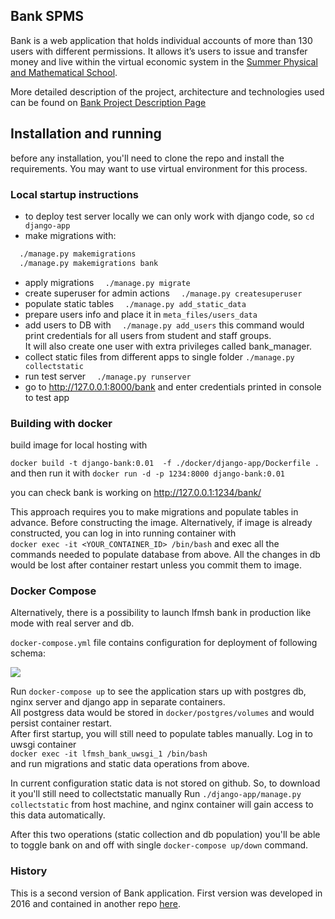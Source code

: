 ## Bank SPMS

Bank is a web application that holds individual accounts of more than 130 users with different permissions. It allows it’s users to issue and transfer money and live within the virtual economic system in the [Summer Physical and Mathematical School](https://ipfran.ru/training/summer-school).

More detailed description of the project, architecture and technologies used can be found on [Bank Project Description Page](https://nkorobkov.github.io/projects/bank)

## Installation and running

before any installation, you'll  need  to clone the repo and  install  the requirements.
You  may want to use virtual environment for this process.

###  Local startup  instructions

- to deploy test server locally we can only work with django code, so `cd django-app`
- make migrations with:
```bash
  ./manage.py makemigrations
  ./manage.py makemigrations bank
``` 
- apply migrations `  ./manage.py migrate`
- create superuser for admin actions `  ./manage.py createsuperuser`
- populate static tables `  ./manage.py add_static_data`
- prepare users info  and place it in `meta_files/users_data`
- add users  to DB with `  ./manage.py add_users`
this command would print credentials for all users from student and staff  groups.  
It will also create one user with extra privileges called bank_manager. 
- collect static files from different apps to single folder `./manage.py collectstatic`
- run test server  `  ./manage.py runserver`
-  go to  <http://127.0.0.1:8000/bank>  and enter credentials printed in console to test app

### Building with docker

build image for local hosting with

`
docker build -t django-bank:0.01  -f ./docker/django-app/Dockerfile .
`
and then run it with 
`docker run -d -p 1234:8000 django-bank:0.01`

you can check bank is working on <http://127.0.0.1:1234/bank/>

This approach requires you to make migrations and populate tables in advance. Before constructing  the image. 
Alternatively, if image is already constructed, you can log in into running container with  
`docker exec -it <YOUR_CONTAINER_ID> /bin/bash` and exec all the commands needed to populate database from above. 
All the changes in db would be lost after container restart unless you commit them to image. 

### Docker Compose
Alternatively, there is a possibility to launch lfmsh bank in production like mode with real server and db. 

`docker-compose.yml` file contains configuration for deployment of following schema:

![](https://nkorobkov.github.io/assets/bank/deployment-pic.png)


Run `docker-compose up` to see the application stars up with postgres db, nginx server and django app in separate containers.   
All postgress data would be stored in `docker/postgres/volumes` and would persist container restart.   
After first startup, you  will still need to populate tables manually. Log in to uwsgi container   
`docker exec -it lfmsh_bank_uwsgi_1 /bin/bash`   
and run migrations and static data operations from above. 

In current configuration static data is not stored on github. So, to download it you'll still need to collectstatic manually
Run `./django-app/manage.py collectstatic` from host machine, and nginx container will gain access to this  data automatically. 

After this two operations (static collection and db population) you'll be able  to toggle bank on and off with single `docker-compose up/down` command.


### History

This is a second version of Bank application. First version was developed in 2016 and contained in another repo [here](https://github.com/insolia/lfmsh_bank).  
